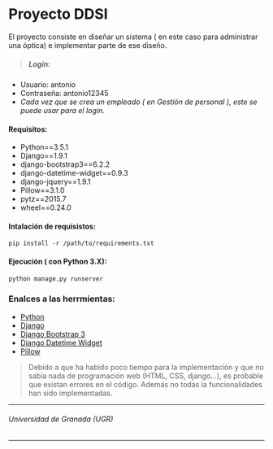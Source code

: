 # Proyecto DDSI
El proyecto consiste en diseñar un sistema ( en este caso para administrar una óptica) e implementar parte de ese diseño.

> ##### Login:
 - Usuario: antonio
 - Contraseña: antonio12345
 - *Cada vez que se crea un empleado ( en Gestión de personal ), este se puede usar para el login.*
 
#### Requisitos:
- Python==3.5.1
- Django==1.9.1
- django-bootstrap3==6.2.2
- django-datetime-widget==0.9.3
- django-jquery==1.9.1
- Pillow==3.1.0
- pytz==2015.7
- wheel==0.24.0

#### Intalación de requisistos:
```
pip install -r /path/to/requirements.txt
```

#### Ejecución ( con Python 3.X):
```
python manage.py runserver
```

### Enalces a las herrmientas:
- [Python](https://www.python.org/)
- [Django](https://www.djangoproject.com)
- [Django Bootstrap 3](https://django-bootstrap3.readthedocs.org/en/latest/)
- [Django Datetime Widget](https://github.com/asaglimbeni/django-datetime-widget)
- [Pillow](http://python-pillow.github.io/)

>Debido a que ha habido poco tiempo para la implementación y que no sabía nada de programación web (HTML, CSS, django...), es probable que existan errores en el código. Además no todas la funcionalidades han sido implementadas.

___
###### Universidad de Granada (UGR)
___
